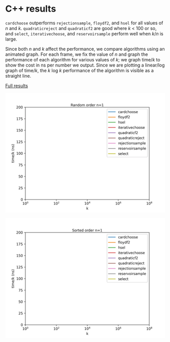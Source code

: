 # C++ results

`cardchoose` outperforms `rejectionsample`, `floydf2`, and `hsel` for all
values of _n_ and _k_. `quadraticreject` and `quadraticf2` are good where _k_ < 100 or so, and
`select`, `iterativechoose`, and `reservoirsample`
perform well when _k_/_n_ is large.

Since both _n_ and _k_ affect the performance, we compare algorithms
using an animated graph. For each frame, we fix the value of _n_ and
graph the performance of each algorithm for various values of _k_;
we graph time/_k_ to show the cost in ns per number we output. Since
we are plotting a linear/log graph of time/_k_, the _k_ log _k_
performance of the algorithm is visible as a straight line.

[Full results](results/2022-12-24/)

![graph](results/2022-12-24/random.webp)

![graph](results/2022-12-24/sorted.webp)

